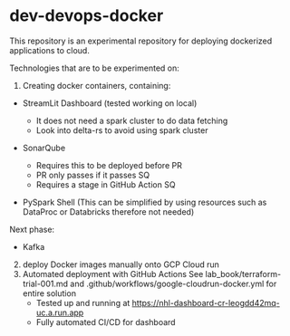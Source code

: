 # dev-devops-docker
This repository is an experimental repository for deploying dockerized applications to cloud.

Technologies that are to be experimented on:
1. Creating docker containers, containing:

- StreamLit Dashboard (tested working on local)
    - It does not need a spark cluster to do data fetching
    - Look into delta-rs to avoid using spark cluster

- SonarQube
    - Requires this to be deployed before PR
    - PR only passes if it passes SQ
    - Requires a stage in GitHub Action SQ

- PySpark Shell (This can be simplified by using resources such as DataProc or Databricks therefore not needed) 

Next phase:
- Kafka

2. deploy Docker images manually onto GCP Cloud run
3. Automated deployment with GitHub Actions
See lab_book/terraform-trial-001.md and .github/workflows/google-cloudrun-docker.yml for entire solution
    - Tested up and running at https://nhl-dashboard-cr-leogdd42mq-uc.a.run.app
    - Fully automated CI/CD for dashboard
    
